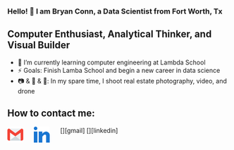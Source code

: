 ### Hello! 👋 I am Bryan Conn, a Data Scientist from Fort Worth, Tx

## Computer Enthusiast, Analytical Thinker, and Visual Builder

- 🧠 I’m currently learning computer engineering at Lambda School
- ⚡ Goals: Finish Lamba School and begin a new career in data science
- 📷 & 🎥 & 🛫: In my spare time, I shoot real estate photography, video, and drone

## How to contact me:

[<img align="left" style="margin-right: 1.5rem" alt="Gmail" width="36px" src="assets\gmail.svg" />][gmail]
[<img align="left" style="margin-right: 1.5rem" alt="LinkedIn" width="36px" src="assets\031-linkedin.svg" />][linkedin]
